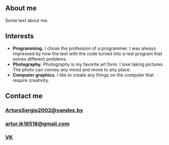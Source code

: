 ## About me

Some text about me.

## Interests

- **Programming.** I chose the profession of a programmer. I was always impressed by how the text with the code turned into a real program that solves different problems.
- **Photography.** Photography is my favorite art form. I love taking pictures. The photo can convey any mood and move to any place.
- **Computer graphics.** I like to create any things on the computer that require creativity.

## Contact me
###   ArturoSergio2002@yandex.by
###   artur.ik16518@gmail.com
###   [VK](https://vk.com/vasilev2002)
